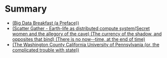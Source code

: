# Summary

* [\(Big Data Breakfast \(a Preface\)\)](README.md)
* [\(Scatter Gather - Earth-life as distributed compute system\(Secret women and the allegory of the cave\) \(The currency of the shadow, and opposites that bind\) \(There is no now--time, at the end of time\)](chapter1.md)
* [\(The Washington County California University of Pennsylvania \(or, the complicated trouble with state\)\)](the-washington-county-california-university-of-pennsylvania-or-the-complicated-trouble-with-state-the-state-of-the-state-harvesting-rainwater-from-a-leaking-abstraction-a-kingdom-for-nouns-and-the-death-of-the-object-maths-and-the-missiles-what.md)

